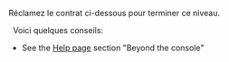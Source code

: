 Réclamez le contrat ci-dessous pour terminer ce niveau.

&nbsp;
Voici quelques conseils:

- See the [Help page](https://ethernaut.openzeppelin.com/help) section "Beyond the console"
